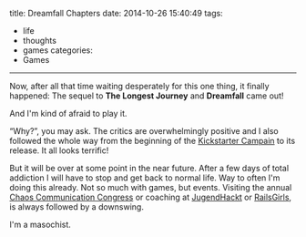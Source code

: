 title: Dreamfall Chapters
date: 2014-10-26 15:40:49
tags:
  - life
  - thoughts
  - games
categories:
  - Games
---

Now, after all that time waiting desperately for this one thing, it finally happened: The sequel to __The Longest Journey__ and __Dreamfall__ came out!

And I'm kind of afraid to play it.

“Why?”, you may ask. The critics are overwhelmingly positive and I also followed the whole way from the beginning of the [Kickstarter Campain](https://www.kickstarter.com/projects/redthread/dreamfall-chapters-the-longest-journey) to its release. It all looks terrific!

But it will be over at some point in the near future. After a few days of total addiction I will have to stop and get back to normal life. Way to often I'm doing this already. Not so much with games, but events. Visiting the annual [Chaos Communication Congress](https://events.ccc.de/congress/) or coaching at [JugendHackt](http://jugendhackt.de/) or [RailsGirls](http://railsgirlsberlin.de/), is always followed by a downswing.

I'm a masochist.
